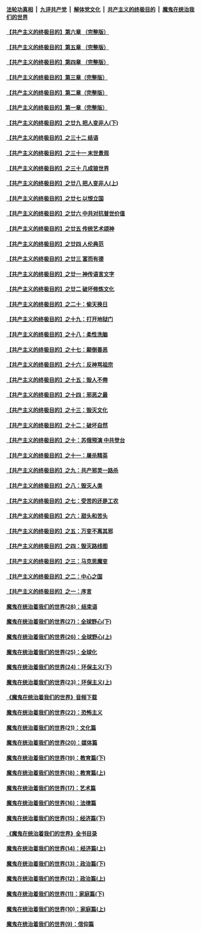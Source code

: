 ####  [法轮功真相](../../../../basic/blob/master/README.md?t=02191026) &nbsp;|&nbsp; [九评共产党](../../../../9ping.md/blob/master/README.md?t=02191026) &nbsp;|&nbsp; [解体党文化](../../../../jtdwh.md/blob/master/README.md?t=02191026)  &nbsp;|&nbsp; [共产主义的终极目的](../../../../gczydzjmd.md/blob/master/README.md?t=02191026) &nbsp;|&nbsp; [魔鬼在统治我们的世界](../../../../mgztzwmdsj.md/blob/master/README.md?t=02191026) 

#### [【共产主义的终极目的】第六章 （完整版）](../pages/nsc422/n11428913.md?t=02191026) 

#### [【共产主义的终极目的】第五章 （完整版）](../pages/nsc422/n11428912.md?t=02191026) 

#### [【共产主义的终极目的】第四章 （完整版）](../pages/nsc422/n11428907.md?t=02191026) 

#### [【共产主义的终极目的】第三章（完整版）](../pages/nsc422/n11428848.md?t=02191026) 

#### [【共产主义的终极目的】第二章（完整版）](../pages/nsc422/n11428831.md?t=02191026) 

#### [【共产主义的终极目的】第一章（完整版）](../pages/nsc422/n11417651.md?t=02191026) 

#### [【共产主义的终极目的】之廿九 把人变非人(下)](../pages/nsc422/n11344140.md?t=02191026) 

#### [【共产主义的终极目的】之三十二 结语](../pages/nsc422/n11360535.md?t=02191026) 

#### [【共产主义的终极目的】之三十一 末世景观](../pages/nsc422/n11351129.md?t=02191026) 

#### [【共产主义的终极目的】之三十 几成狼世界](../pages/nsc422/n11348280.md?t=02191026) 

#### [【共产主义的终极目的】之廿八 把人变非人(上)](../pages/nsc422/n11340492.md?t=02191026) 

#### [【共产主义的终极目的】之廿七 以恨立国](../pages/nsc422/n11336944.md?t=02191026) 

#### [【共产主义的终极目的】之廿六 中共对抗普世价值](../pages/nsc422/n11324785.md?t=02191026) 

#### [【共产主义的终极目的】之廿五 传统艺术颂神](../pages/nsc422/n11296396.md?t=02191026) 

#### [【共产主义的终极目的】之廿四 人伦典范](../pages/nsc422/n11296397.md?t=02191026) 

#### [【共产主义的终极目的】之廿三 富而有德](../pages/nsc422/n11283598.md?t=02191026) 

#### [【共产主义的终极目的】之廿一 神传语言文字](../pages/nsc422/n11263265.md?t=02191026) 

#### [【共产主义的终极目的】之廿二 破坏修炼文化](../pages/nsc422/n11245728.md?t=02191026) 

#### [【共产主义的终极目的】之二十：偷天换日](../pages/nsc422/n11238846.md?t=02191026) 

#### [【共产主义的终极目的】之十九：打开地狱门](../pages/nsc422/n11206376.md?t=02191026) 

#### [【共产主义的终极目的】之十八：柔性洗脑](../pages/nsc422/n11199994.md?t=02191026) 

#### [【共产主义的终极目的】之十七：颠倒善恶](../pages/nsc422/n11179782.md?t=02191026) 

#### [【共产主义的终极目的】之十六：反神骂祖宗](../pages/nsc422/n11166798.md?t=02191026) 

#### [【共产主义的终极目的】之十五：毁人不倦](../pages/nsc422/n11166792.md?t=02191026) 

#### [【共产主义的终极目的】之十四：邪恶之最](../pages/nsc422/n11150249.md?t=02191026) 

#### [【共产主义的终极目的】之十三：毁灭文化](../pages/nsc422/n11135227.md?t=02191026) 

#### [【共产主义的终极目的】之十二：破坏自然](../pages/nsc422/n11135214.md?t=02191026) 

#### [【共产主义的终极目的】之十：苏俄预演 中共登台](../pages/nsc422/n11118424.md?t=02191026) 

#### [【共产主义的终极目的】之十一：屠杀精英](../pages/nsc422/n11118442.md?t=02191026) 

#### [【共产主义的终极目的】之九：共产邪灵一路杀](../pages/nsc422/n11114139.md?t=02191026) 

#### [【共产主义的终极目的】之八：毁灭人类](../pages/nsc422/n11108503.md?t=02191026) 

#### [【共产主义的终极目的】之七：受苦的还是工农](../pages/nsc422/n11101809.md?t=02191026) 

#### [【共产主义的终极目的】之六：甜头和苦头](../pages/nsc422/n11096971.md?t=02191026) 

#### [【共产主义的终极目的】之五：万变不离其邪](../pages/nsc422/n11091285.md?t=02191026) 

#### [【共产主义的终极目的】之四：毁灭路线图](../pages/nsc422/n11086284.md?t=02191026) 

#### [【共产主义的终极目的】之三：马克思魔变](../pages/nsc422/n11061941.md?t=02191026) 

#### [【共产主义的终极目的】之二：中心之国](../pages/nsc422/n11047728.md?t=02191026) 

#### [【共产主义的终极目的】之一：序言](../pages/nsc422/n11086077.md?t=02191026) 

#### [魔鬼在统治着我们的世界(28)：结束语](../pages/nsc422/n10936246.md?t=02191026) 

#### [魔鬼在统治着我们的世界(27)：全球野心(下)](../pages/nsc422/n10928319.md?t=02191026) 

#### [魔鬼在统治着我们的世界(26)：全球野心(上)](../pages/nsc422/n10900318.md?t=02191026) 

#### [魔鬼在统治着我们的世界(25)：全球化](../pages/nsc422/n10788205.md?t=02191026) 

#### [魔鬼在统治着我们的世界(24)：环保主义(下)](../pages/nsc422/n10695307.md?t=02191026) 

#### [魔鬼在统治着我们的世界(23)：环保主义(上)](../pages/nsc422/n10688613.md?t=02191026) 

#### [《魔鬼在统治着我们的世界》音频下载](../pages/nsc422/n10635553.md?t=02191026) 

#### [魔鬼在统治着我们的世界(22)：恐怖主义](../pages/nsc422/n10614727.md?t=02191026) 

#### [魔鬼在统治着我们的世界(21)：文化篇](../pages/nsc422/n10597706.md?t=02191026) 

#### [魔鬼在统治着我们的世界(20)：媒体篇](../pages/nsc422/n10586579.md?t=02191026) 

#### [魔鬼在统治着我们的世界(19)：教育篇(下)](../pages/nsc422/n10564808.md?t=02191026) 

#### [魔鬼在统治着我们的世界(18)：教育篇(上)](../pages/nsc422/n10526970.md?t=02191026) 

#### [魔鬼在统治着我们的世界(17)：艺术篇](../pages/nsc422/n10499093.md?t=02191026) 

#### [魔鬼在统治着我们的世界(16)：法律篇](../pages/nsc422/n10485969.md?t=02191026) 

#### [魔鬼在统治着我们的世界(15)：经济篇(下)](../pages/nsc422/n10469975.md?t=02191026) 

#### [《魔鬼在统治着我们的世界》全书目录](../pages/nsc422/n10464261.md?t=02191026) 

#### [魔鬼在统治着我们的世界(14)：经济篇(上)](../pages/nsc422/n10457370.md?t=02191026) 

#### [魔鬼在统治着我们的世界(13)：政治篇(下)](../pages/nsc422/n10448270.md?t=02191026) 

#### [魔鬼在统治着我们的世界(12)：政治篇(上)](../pages/nsc422/n10444576.md?t=02191026) 

#### [魔鬼在统治着我们的世界(11)：家庭篇(下)](../pages/nsc422/n10440961.md?t=02191026) 

#### [魔鬼在统治着我们的世界(10)：家庭篇(上)](../pages/nsc422/n10435448.md?t=02191026) 

#### [魔鬼在统治着我们的世界(9)：信仰篇](../pages/nsc422/n10432159.md?t=02191026) 

